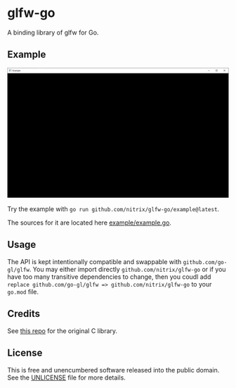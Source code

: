 # glfw-go

A binding library of glfw for Go.

## Example

![example.png](example.png)

Try the example with `go run github.com/nitrix/glfw-go/example@latest`.

The sources for it are located here [example/example.go](example/example.go).

## Usage

The API is kept intentionally compatible and swappable with `github.com/go-gl/glfw`. You may either import directly `github.com/nitrix/glfw-go` or if you have too many transitive dependencies to change, then you coudl add `replace github.com/go-gl/glfw => github.com/nitrix/glfw-go` to your `go.mod` file.

## Credits

See [this repo](https://github.com/glfw/glfw) for the original C library.

## License

This is free and unencumbered software released into the public domain. See the [UNLICENSE](UNLICENSE) file for more details.
